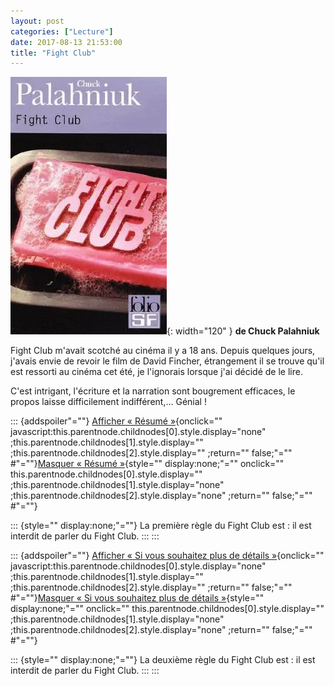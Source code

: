 ```yaml
---
layout: post
categories: ["Lecture"]
date: 2017-08-13 21:53:00
title: "Fight Club"
---
```


![couverture](/assets/images/couv_lecture/fightclub.webp){: width="120" } **de Chuck Palahniuk**

Fight Club m'avait scotché au cinéma il y a 18 ans. Depuis quelques
jours, j'avais envie de revoir le film de David Fincher, étrangement il
se trouve qu'il est ressorti au cinéma cet été, je l'ignorais lorsque
j'ai décidé de le lire.

C'est intrigant, l'écriture et la narration sont bougrement efficaces,
le propos laisse difficilement indifférent,… Génial !

::: {addspoiler"=""}
[Afficher « Résumé »](){onclick=""
javascript:this.parentnode.childnodes[0].style.display="none"
;this.parentnode.childnodes[1].style.display=""
;this.parentnode.childnodes[2].style.display="" ;return="" false;"=""
#"=""}[Masquer « Résumé »](){style="" display:none;"="" onclick=""
this.parentnode.childnodes[0].style.display=""
;this.parentnode.childnodes[1].style.display="none"
;this.parentnode.childnodes[2].style.display="none" ;return=""
false;"="" #"=""}

::: {style="" display:none;"=""}
La première règle du Fight Club est : il est interdit de parler du Fight
Club.
:::
:::

::: {addspoiler"=""}
[Afficher « Si vous souhaitez plus de détails »](){onclick=""
javascript:this.parentnode.childnodes[0].style.display="none"
;this.parentnode.childnodes[1].style.display=""
;this.parentnode.childnodes[2].style.display="" ;return="" false;"=""
#"=""}[Masquer « Si vous souhaitez plus de détails »](){style=""
display:none;"="" onclick=""
this.parentnode.childnodes[0].style.display=""
;this.parentnode.childnodes[1].style.display="none"
;this.parentnode.childnodes[2].style.display="none" ;return=""
false;"="" #"=""}

::: {style="" display:none;"=""}
La deuxième règle du Fight Club est : il est interdit de parler du Fight
Club.
:::
:::



